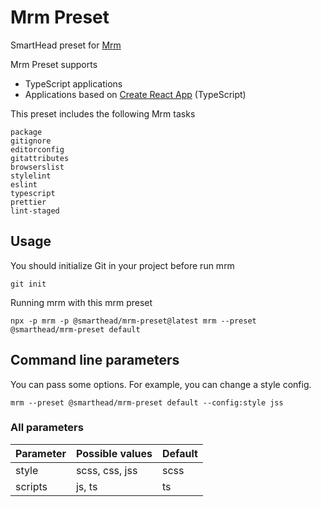 # Mrm Preset

SmartHead preset for [Mrm](https://mrm.js.org)

Mrm Preset supports 
* TypeScript applications
* Applications based on [Create React App](https://create-react-app.dev) (TypeScript)

This preset includes the following Mrm tasks
 ```
package
gitignore
editorconfig
gitattributes
browserslist
stylelint
eslint
typescript
prettier
lint-staged
 ```

## Usage

You should initialize Git in your project before run mrm
```
git init
```

Running mrm with this mrm preset
```
npx -p mrm -p @smarthead/mrm-preset@latest mrm --preset @smarthead/mrm-preset default
```

## Command line parameters

You can pass some options. For example, you can change a style config.
```
mrm --preset @smarthead/mrm-preset default --config:style jss
```

### All parameters
|Parameter|Possible values|Default|
|:---  |:---  |:---  |
|style|scss, css, jss|scss|
|scripts|js, ts|ts|
